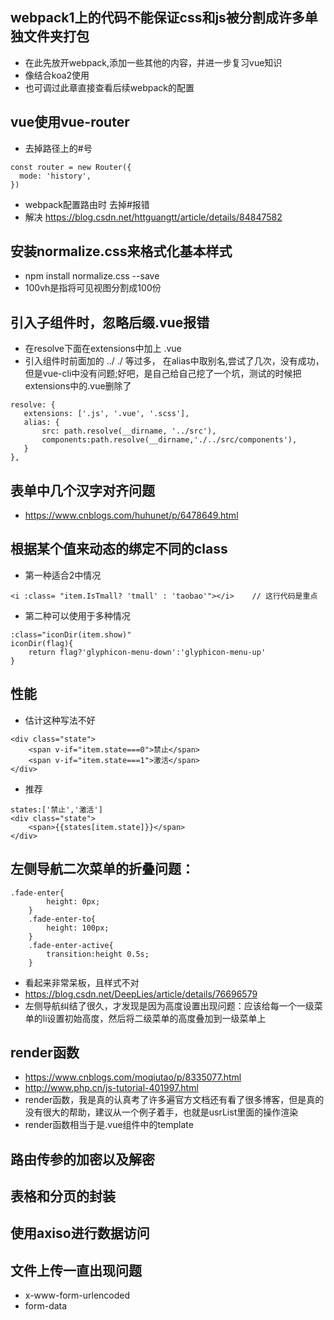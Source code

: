 ## webpack1上的代码不能保证css和js被分割成许多单独文件夹打包
- 在此先放开webpack,添加一些其他的内容，并进一步复习vue知识
- 像结合koa2使用
- 也可调过此章直接查看后续webpack的配置

## vue使用vue-router
- 去掉路径上的#号
```
const router = new Router({
  mode: 'history',
})
```
- webpack配置路由时 去掉#报错
- 解决 https://blog.csdn.net/httguangtt/article/details/84847582


## 安装normalize.css来格式化基本样式
- npm install normalize.css --save
- 100vh是指将可见视图分割成100份

## 引入子组件时，忽略后缀.vue报错
- 在resolve下面在extensions中加上 .vue
- 引入组件时前面加的 ../  ./ 等过多，   在alias中取别名,尝试了几次，没有成功，但是vue-cli中没有问题;好吧，是自己给自己挖了一个坑，测试的时候把extensions中的.vue删除了
```
resolve: {
   extensions: ['.js', '.vue', '.scss'],
   alias: {
       src: path.resolve(__dirname, '../src'),
       components:path.resolve(__dirname,'./../src/components'),
   }
},
```

## 表单中几个汉字对齐问题
- https://www.cnblogs.com/huhunet/p/6478649.html

## 根据某个值来动态的绑定不同的class
- 第一种适合2中情况
```
<i :class= "item.IsTmall? 'tmall' : 'taobao'"></i>    // 这行代码是重点
```
- 第二种可以使用于多种情况
```
:class="iconDir(item.show)"
iconDir(flag){
    return flag?'glyphicon-menu-down':'glyphicon-menu-up'
}
```

## 性能
- 估计这种写法不好
```
<div class="state">
    <span v-if="item.state===0">禁止</span>
    <span v-if="item.state===1">激活</span>
</div>
```
- 推荐
```
states:['禁止','激活']
<div class="state">
    <span>{{states[item.state]}}</span>
</div>
```

## 左侧导航二次菜单的折叠问题：
```
.fade-enter{
        height: 0px;
    }
    .fade-enter-to{
        height: 100px;
    }
    .fade-enter-active{
        transition:height 0.5s;
    }
```
- 看起来非常呆板，且样式不对
- https://blog.csdn.net/DeepLies/article/details/76696579
- 左侧导航纠结了很久，才发现是因为高度设置出现问题：应该给每一个一级菜单的li设置初始高度，然后将二级菜单的高度叠加到一级菜单上


## render函数
- https://www.cnblogs.com/moqiutao/p/8335077.html
- http://www.php.cn/js-tutorial-401997.html
- render函数，我是真的认真考了许多遍官方文档还有看了很多博客，但是真的没有很大的帮助，建议从一个例子着手，也就是usrList里面的操作渲染
- render函数相当于是.vue组件中的template

## 路由传参的加密以及解密

## 表格和分页的封装

## 使用axiso进行数据访问

## 文件上传一直出现问题
- x-www-form-urlencoded
- form-data




